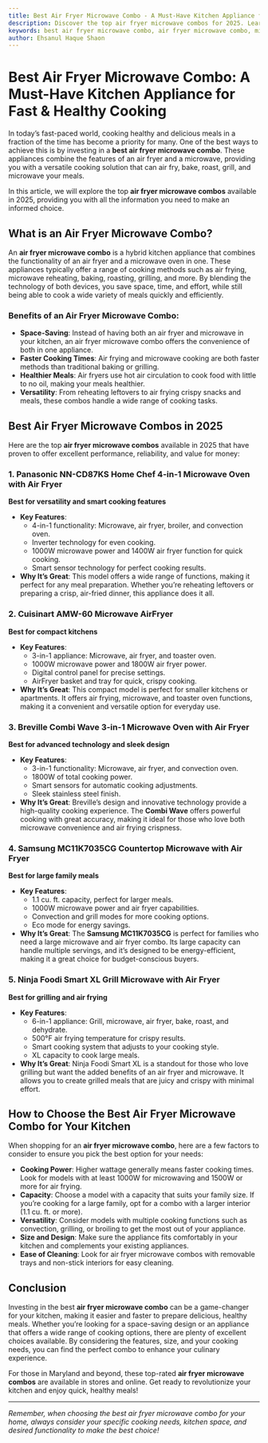 ```yaml
---
title: Best Air Fryer Microwave Combo - A Must-Have Kitchen Appliance for Fast & Healthy Cooking
description: Discover the top air fryer microwave combos for 2025. Learn how to save time and cook healthier with the best options available in Maryland. 
keywords: best air fryer microwave combo, air fryer microwave combo, microwave air fryer combo, air fryer, best air fryer 2025, Maryland air fryer combo
author: Ehsanul Haque Shaon
---
```


# Best Air Fryer Microwave Combo: A Must-Have Kitchen Appliance for Fast & Healthy Cooking

In today’s fast-paced world, cooking healthy and delicious meals in a fraction of the time has become a priority for many. One of the best ways to achieve this is by investing in a **best air fryer microwave combo**. These appliances combine the features of an air fryer and a microwave, providing you with a versatile cooking solution that can air fry, bake, roast, grill, and microwave your meals.

In this article, we will explore the top **air fryer microwave combos** available in 2025, providing you with all the information you need to make an informed choice.

## What is an Air Fryer Microwave Combo?

An **air fryer microwave combo** is a hybrid kitchen appliance that combines the functionality of an air fryer and a microwave oven in one. These appliances typically offer a range of cooking methods such as air frying, microwave reheating, baking, roasting, grilling, and more. By blending the technology of both devices, you save space, time, and effort, while still being able to cook a wide variety of meals quickly and efficiently.

### Benefits of an Air Fryer Microwave Combo:
- **Space-Saving**: Instead of having both an air fryer and microwave in your kitchen, an air fryer microwave combo offers the convenience of both in one appliance.
- **Faster Cooking Times**: Air frying and microwave cooking are both faster methods than traditional baking or grilling.
- **Healthier Meals**: Air fryers use hot air circulation to cook food with little to no oil, making your meals healthier.
- **Versatility**: From reheating leftovers to air frying crispy snacks and meals, these combos handle a wide range of cooking tasks.

## Best Air Fryer Microwave Combos in 2025

Here are the top **air fryer microwave combos** available in 2025 that have proven to offer excellent performance, reliability, and value for money:

### 1. **Panasonic NN-CD87KS Home Chef 4-in-1 Microwave Oven with Air Fryer**
   **Best for versatility and smart cooking features**
   - **Key Features**:
     - 4-in-1 functionality: Microwave, air fryer, broiler, and convection oven.
     - Inverter technology for even cooking.
     - 1000W microwave power and 1400W air fryer function for quick cooking.
     - Smart sensor technology for perfect cooking results.
   - **Why It’s Great**: This model offers a wide range of functions, making it perfect for any meal preparation. Whether you’re reheating leftovers or preparing a crisp, air-fried dinner, this appliance does it all.

### 2. **Cuisinart AMW-60 Microwave AirFryer**
   **Best for compact kitchens**
   - **Key Features**:
     - 3-in-1 appliance: Microwave, air fryer, and toaster oven.
     - 1000W microwave power and 1800W air fryer power.
     - Digital control panel for precise settings.
     - AirFryer basket and tray for quick, crispy cooking.
   - **Why It’s Great**: This compact model is perfect for smaller kitchens or apartments. It offers air frying, microwave, and toaster oven functions, making it a convenient and versatile option for everyday use.

### 3. **Breville Combi Wave 3-in-1 Microwave Oven with Air Fryer**
   **Best for advanced technology and sleek design**
   - **Key Features**:
     - 3-in-1 functionality: Microwave, air fryer, and convection oven.
     - 1800W of total cooking power.
     - Smart sensors for automatic cooking adjustments.
     - Sleek stainless steel finish.
   - **Why It’s Great**: Breville’s design and innovative technology provide a high-quality cooking experience. The **Combi Wave** offers powerful cooking with great accuracy, making it ideal for those who love both microwave convenience and air frying crispness.

### 4. **Samsung MC11K7035CG Countertop Microwave with Air Fryer**
   **Best for large family meals**
   - **Key Features**:
     - 1.1 cu. ft. capacity, perfect for larger meals.
     - 1000W microwave power and air fryer capabilities.
     - Convection and grill modes for more cooking options.
     - Eco mode for energy savings.
   - **Why It’s Great**: The **Samsung MC11K7035CG** is perfect for families who need a large microwave and air fryer combo. Its large capacity can handle multiple servings, and it’s designed to be energy-efficient, making it a great choice for budget-conscious buyers.

### 5. **Ninja Foodi Smart XL Grill Microwave with Air Fryer**
   **Best for grilling and air frying**
   - **Key Features**:
     - 6-in-1 appliance: Grill, microwave, air fryer, bake, roast, and dehydrate.
     - 500°F air frying temperature for crispy results.
     - Smart cooking system that adjusts to your cooking style.
     - XL capacity to cook large meals.
   - **Why It’s Great**: Ninja Foodi Smart XL is a standout for those who love grilling but want the added benefits of an air fryer and microwave. It allows you to create grilled meals that are juicy and crispy with minimal effort.

## How to Choose the Best Air Fryer Microwave Combo for Your Kitchen

When shopping for an **air fryer microwave combo**, here are a few factors to consider to ensure you pick the best option for your needs:

- **Cooking Power**: Higher wattage generally means faster cooking times. Look for models with at least 1000W for microwaving and 1500W or more for air frying.
- **Capacity**: Choose a model with a capacity that suits your family size. If you’re cooking for a large family, opt for a combo with a larger interior (1.1 cu. ft. or more).
- **Versatility**: Consider models with multiple cooking functions such as convection, grilling, or broiling to get the most out of your appliance.
- **Size and Design**: Make sure the appliance fits comfortably in your kitchen and complements your existing appliances.
- **Ease of Cleaning**: Look for air fryer microwave combos with removable trays and non-stick interiors for easy cleaning.

## Conclusion

Investing in the best **air fryer microwave combo** can be a game-changer for your kitchen, making it easier and faster to prepare delicious, healthy meals. Whether you’re looking for a space-saving design or an appliance that offers a wide range of cooking options, there are plenty of excellent choices available. By considering the features, size, and your cooking needs, you can find the perfect combo to enhance your culinary experience.

For those in Maryland and beyond, these top-rated **air fryer microwave combos** are available in stores and online. Get ready to revolutionize your kitchen and enjoy quick, healthy meals!

---

*Remember, when choosing the best air fryer microwave combo for your home, always consider your specific cooking needs, kitchen space, and desired functionality to make the best choice!*

